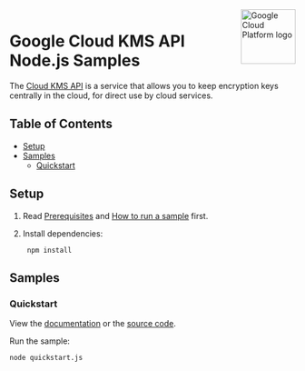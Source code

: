 <img src="https://avatars2.githubusercontent.com/u/2810941?v=3&s=96" alt="Google Cloud Platform logo" title="Google Cloud Platform" align="right" height="96" width="96"/>

# Google Cloud KMS API Node.js Samples

The [Cloud KMS API][kms_docs] is a service that allows you to keep encryption
keys centrally in the cloud, for direct use by cloud services.

[kms_docs]: https://cloud.google.com/kms/docs/

## Table of Contents

* [Setup](#setup)
* [Samples](#samples)
  * [Quickstart](#quickstart)

## Setup

1. Read [Prerequisites][prereq] and [How to run a sample][run] first.
1. Install dependencies:

        npm install

[prereq]: ../README.md#prerequisities
[run]: ../README.md#how-to-run-a-sample

## Samples

### Quickstart

View the [documentation][quickstart_docs] or the [source code][quickstart_code].

Run the sample:

    node quickstart.js

[quickstart_docs]: https://cloud.google.com/kms/docs
[quickstart_code]: hostedmodels.js
